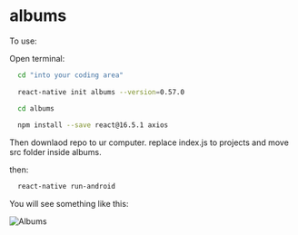 # albums

To use:

Open terminal:
```bash
  cd "into your coding area"
  
  react-native init albums --version=0.57.0

  cd albums
   
  npm install --save react@16.5.1 axios
```  
Then downlaod repo to ur computer.
replace index.js to projects and move src folder inside albums.

  then:
  ```bash
    react-native run-android  
  ```
  You will see something like this:
  
  ![Albums](https://raw.githubusercontent.com/halilcakarr/albums/master/image.png?token=ARNiQqOttXPHxlHI9ejocgOzT9mLoDAzks5brXRhwA%3D%3D)

